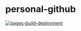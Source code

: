 # personal-github

[![pages-build-deployment](https://github.com/nenuadrian/personal-github/actions/workflows/pages/pages-build-deployment/badge.svg)](https://github.com/nenuadrian/personal-github/actions/workflows/pages/pages-build-deployment)
